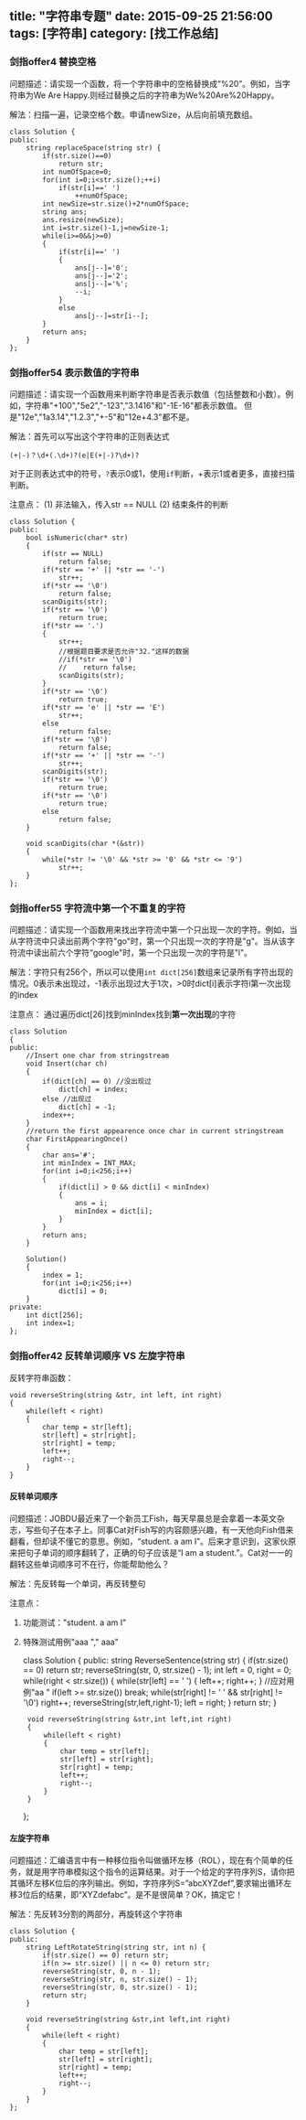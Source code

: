 title: "字符串专题"
date: 2015-09-25 21:56:00
tags: [字符串]
category: [找工作总结]
---

### 剑指offer4 替换空格
问题描述：请实现一个函数，将一个字符串中的空格替换成“%20”。例如，当字符串为We Are Happy.则经过替换之后的字符串为We%20Are%20Happy。

解法：扫描一遍，记录空格个数。申请newSize，从后向前填充数组。

	class Solution {
	public:
	    string replaceSpace(string str) {
	        if(str.size()==0)
	            return str;
	        int numOfSpace=0;
	        for(int i=0;i<str.size();++i)
	            if(str[i]==' ')
	                ++numOfSpace;
	        int newSize=str.size()+2*numOfSpace;
	        string ans;
	        ans.resize(newSize);
	        int i=str.size()-1,j=newSize-1;
	        while(i>=0&&j>=0)   
	        {
	            if(str[i]==' ')
	            {
	                ans[j--]='0';
	                ans[j--]='2';
	                ans[j--]='%';
	                --i;
	            }
	            else
	                ans[j--]=str[i--];
	        }
	        return ans;
	    }
	};

### 剑指offer54 表示数值的字符串

问题描述：请实现一个函数用来判断字符串是否表示数值（包括整数和小数）。例如，字符串"+100","5e2","-123","3.1416"和"-1E-16"都表示数值。 但是"12e","1a3.14","1.2.3","+-5"和"12e+4.3"都不是。

解法：首先可以写出这个字符串的正则表达式
	
	(+|-)？\d+(.\d+)?(e|E(+|-)?\d+)?
对于正则表达式中的符号，`?`表示0或1，使用`if`判断，+表示1或者更多，直接扫描判断。

注意点：
(1) 非法输入，传入str == NULL
(2) 结束条件的判断

	class Solution {
	public:
	    bool isNumeric(char* str)
	    {
	        if(str == NULL)
	            return false;
	        if(*str == '+' || *str == '-')
	            str++;
	        if(*str == '\0')
	            return false;
	        scanDigits(str);
	        if(*str == '\0')
	            return true;
	        if(*str == '.')
	        {
	            str++;
	            //根据题目要求是否允许"32."这样的数据
	            //if(*str == '\0')
	            //    return false;
	            scanDigits(str);
	        }
	        if(*str == '\0')
	            return true;
	        if(*str == 'e' || *str == 'E')
	            str++;
	        else
	            return false;
	        if(*str == '\0')
	            return false;
	        if(*str == '+' || *str == '-')
	            str++;
	        scanDigits(str);
	        if(*str == '\0')
	            return true;
	        if(*str == '\0')
	            return true;
	        else
	            return false;
	    }
	     
	    void scanDigits(char *(&str))
	    {
	        while(*str != '\0' && *str >= '0' && *str <= '9')
	            str++;
	    }
	};


### 剑指offer55 字符流中第一个不重复的字符

问题描述：请实现一个函数用来找出字符流中第一个只出现一次的字符。例如，当从字符流中只读出前两个字符"go"时，第一个只出现一次的字符是"g"。当从该字符流中读出前六个字符“google"时，第一个只出现一次的字符是"l"。

解法：字符只有256个，所以可以使用`int dict[256]`数组来记录所有字符出现的情况。0表示未出现过，-1表示出现过大于1次，>0时dict[i]表示字符i第一次出现的index

注意点：
通过遍历dict[26]找到minIndex找到**第一次出现**的字符

	class Solution
	{
	public:
	  	//Insert one char from stringstream
	    void Insert(char ch)
	    {
	        if(dict[ch] == 0) //没出现过
	            dict[ch] = index;
	        else //出现过
	            dict[ch] = -1;
	        index++;
	    }
	  	//return the first appearence once char in current stringstream
	    char FirstAppearingOnce()
	    {
	        char ans='#';
	        int minIndex = INT_MAX;
	        for(int i=0;i<256;i++)
	        {
	            if(dict[i] > 0 && dict[i] < minIndex)
	            {
	                ans = i;
	                minIndex = dict[i];
	            }
	        }
	        return ans;
	    }

	    Solution()
	    {
	        index = 1;
	        for(int i=0;i<256;i++)
	            dict[i] = 0;
	    }
	private:
	    int dict[256];
	    int index=1;
	};


### 剑指offer42 反转单词顺序 VS 左旋字符串

反转字符串函数：

	void reverseString(string &str, int left, int right)
	{
		while(left < right)
		{
			char temp = str[left];
			str[left] = str[right];
			str[right] = temp;
			left++;
			right--;
		}
	}

#### 反转单词顺序
问题描述：JOBDU最近来了一个新员工Fish，每天早晨总是会拿着一本英文杂志，写些句子在本子上。同事Cat对Fish写的内容颇感兴趣，有一天他向Fish借来翻看，但却读不懂它的意思。例如，“student. a am I”。后来才意识到，这家伙原来把句子单词的顺序翻转了，正确的句子应该是“I am a student.”。Cat对一一的翻转这些单词顺序可不在行，你能帮助他么？

解法：先反转每一个单词，再反转整句

注意点：
1. 功能测试："student. a am I"
2. 特殊测试用例"aaa "," aaa"


	class Solution {
	public:
	    string ReverseSentence(string str) {
	        if(str.size() == 0) return str;
	        reverseString(str, 0, str.size() - 1);
	        int left = 0, right = 0;
	        while(right < str.size())
	        {
	            while(str[left] == ' ')
	            {
	                left++;
	                right++;
	            }
	            //应对用例"aa "
	            if(left >= str.size()) 
	                break;
	            while(str[right] != ' ' && str[right] != '\0')
	                right++;
	            reverseString(str,left,right-1);
	            left = right;
	        }
	        return str;
	    }
	     
	    void reverseString(string &str,int left,int right)
	    {
	        while(left < right)
	        {
	            char temp = str[left];
	            str[left] = str[right];
	            str[right] = temp;
	            left++;
	            right--;
	        }
	    }
	};

#### 左旋字符串
问题描述：汇编语言中有一种移位指令叫做循环左移（ROL），现在有个简单的任务，就是用字符串模拟这个指令的运算结果。对于一个给定的字符序列S，请你把其循环左移K位后的序列输出。例如，字符序列S=”abcXYZdef”,要求输出循环左移3位后的结果，即“XYZdefabc”。是不是很简单？OK，搞定它！

解法：先反转3分割的两部分，再旋转这个字符串

	class Solution {
	public:
	    string LeftRotateString(string str, int n) {
	        if(str.size() == 0) return str;
	        if(n >= str.size() || n <= 0) return str;
	        reverseString(str, 0, n - 1);
	        reverseString(str, n, str.size() - 1);
	        reverseString(str, 0, str.size() - 1);
	        return str;
	    }
	     
	    void reverseString(string &str,int left,int right)
	    {
	        while(left < right)
	        {
	            char temp = str[left];
	            str[left] = str[right];
	            str[right] = temp;
	            left++;
	            right--;
	        }
	    }
	};


